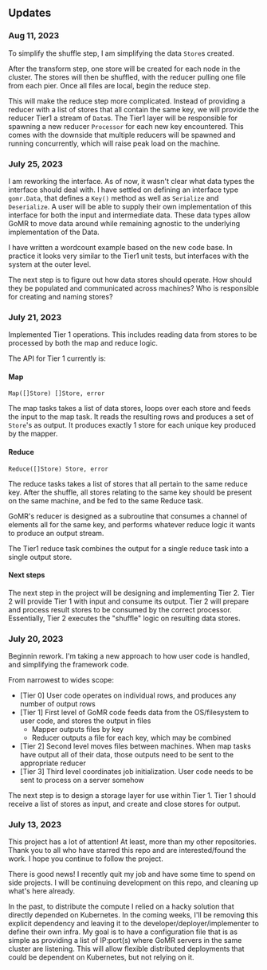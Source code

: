## Updates

### Aug 11, 2023

To simplify the shuffle step, I am simplifying the data `Store`s created.

After the transform step, one store will be created for each node in the cluster.
The stores will then be shuffled, with the reducer pulling one file from each pier.
Once all files are local, begin the reduce step.

This will make the reduce step more complicated.
Instead of providing a reducer with a list of stores that all contain the same key, we will provide the reducer Tier1
a stream of `Data`s.
The Tier1 layer will be responsible for spawning a new reducer `Processor` for each new key encountered.
This comes with the downside that multiple reducers will be spawned and running concurrently, which will raise
peak load on the machine.

### July 25, 2023

I am reworking the interface.
As of now, it wasn't clear what data types the interface should deal with.
I have settled on defining an interface type `gomr.Data`, that defines a `Key()` method as well as `Serialize` and `Deserialize`.
A user will be able to supply their own implementation of this interface for both the input and intermediate data.
These data types allow GoMR to move data around while remaining agnostic to the underlying implementation of the Data.

I have written a wordcount example based on the new code base.
In practice it looks very similar to the Tier1 unit tests, but interfaces with the system at the outer level.

The next step is to figure out how data stores should operate.
How should they be populated and communicated across machines?
Who is responsible for creating and naming stores?

### July 21, 2023

Implemented Tier 1 operations.
This includes reading data from stores to be processed by both the map and reduce logic.

The API for Tier 1 currently is:

#### Map

`Map([]Store) []Store, error`

The map tasks takes a list of data stores, loops over each store and feeds the input to the map task.
It reads the resulting rows and produces a set of `Store`'s as output.
It produces exactly 1 store for each unique key produced by the mapper.

#### Reduce
`Reduce([]Store) Store, error`

The reduce tasks takes a list of stores that all pertain to the same reduce key.
After the shuffle, all stores relating to the same key should be present on the same machine, and be fed to the same Reduce task.

GoMR's reducer is designed as a subroutine that consumes a channel of elements all for the same key, and performs whatever reduce logic it wants to produce an output stream.

The Tier1 reduce task combines the output for a single reduce task into a single output store.

#### Next steps

The next step in the project will be designing and implementing Tier 2.
Tier 2 will provide Tier 1 with input and consume its output.
Tier 2 will prepare and process result stores to be consumed by the correct processor.
Essentially, Tier 2 executes the "shuffle" logic on resulting data stores.

### July 20, 2023

Beginnin rework.
I'm taking a new approach to how user code is handled, and simplifying the framework code.

From narrowest to wides scope:
- [Tier 0] User code operates on individual rows, and produces any number of output rows
- [Tier 1] First level of GoMR code feeds data from the OS/filesystem to user code, and stores the output in files
  - Mapper outputs files by key
  - Reducer outputs a file for each key, which may be combined
- [Tier 2] Second level moves files between machines. When map tasks have output all of their data, those outputs need to be sent to the appropriate reducer
- [Tier 3] Third level coordinates job initialization. User code needs to be sent to process on a server somehow

The next step is to design a storage layer for use within Tier 1.
Tier 1 should receive a list of stores as input, and create and close stores for output.

### July 13, 2023

This project has a lot of attention! At least, more than my other repositories.
Thank you to all who have starred this repo and are interested/found the work.
I hope you continue to follow the project.

There is good news! I recently quit my job and have some time to spend on side projects.
I will be continuing development on this repo, and cleaning up what's here already.

In the past, to distribute the compute I relied on a hacky solution that directly depended on Kubernetes.
In the coming weeks, I'll be removing this explicit dependency and leaving it to the developer/deployer/implementer to define their own infra.
My goal is to have a configuration file that is as simple as providing a list of IP:port(s) where GoMR servers in the same cluster are listening.
This will allow flexible distributed deployments that could be dependent on Kubernetes, but not relying on it.
